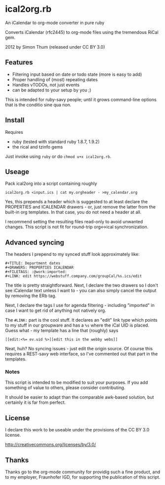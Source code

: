 # ical2org.rb

An iCalendar to org-mode converter in pure ruby

Converts iCalendar (rfc2445) to org-mode files using the
tremendous RiCal gem.

2012 by Simon Thum (released under CC BY 3.0)

## Features

* Filtering input based on date or todo state (more is easy to add)
* Proper handling of (most) repeating dates
* Handles vTODOs, not just events
* can be adapted to your setup by you ;)

This is intended for ruby-savy people; until it grows command-line
options that is the conditio sine qua non.

## Install

Requires

* ruby (tested with standard ruby 1.8.7, 1.9.2)
* the rical and tzinfo gems

Just invoke using `ruby` or do `chmod u+x ical2org.rb`.

## Useage

Pack ical2org into a script containing roughly

    ical2org.rb <input.ics | cat my.orgheader - >my_calendar.org

Yes, this prepends a header which is suggested to at least declare the PROPERTIES
and ICALENDAR drawers - or, just remove the latter from the built-in org templates.
In that case, you do not need a header at all.

I recommend setting the resulting files read-only to avoid unwanted changes. This
script is not fit for round-trip org<->ical synchronization.

## Advanced syncing

The headers I prepend to my synced stuff look approximately like: 


    #+TITLE: Department dates
    #+DRAWERS: PROPERTIES ICALENDAR
    #+FILETAGS: :@work:imported:
    #+LINK: edit https://webstuff.company.com/groupCal/%s.ics/edit


The title is pretty straightforward. Next, I declare the two drawers
so I don't see iCalendar text unless I want to - you can also simply
cancel the output by removing the ERb tag.

Next, I declare the tags I use for agenda filtering - including
"imported" in case I want to get rid of anything not natively org.

The `#LINK:` part is the cool stuff. It declares an "edit" link type
which points to my stuff in our groupware and has a `%s` where the
iCal UID is placed. Guess what - my template has a line that (roughly)
says


    [[edit:<%= ev.uid %>][edit this in the webby webs]]


Neat, huh? No syncing issues - just edit the origin source. Of course
this requires a REST-savy web interface, so I've commented out that
part in the templates.

### Notes

This script is intended to be modified to suit your purposes.
If you add something of value to others, please consider
contributing.

It should be easier to adapt than the comparable awk-based solution,
but certainly it is far from perfect.

## License

I declare this work to be useable under the provisions of the CC BY 3.0 license.

http://creativecommons.org/licenses/by/3.0/

## Thanks

Thanks go to the org-mode community for providig such a fine product, and to my
employer, Fraunhofer IGD, for supporting the publication of this script.
